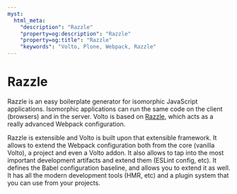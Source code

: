 ```yaml
---
myst:
  html_meta:
    "description": "Razzle"
    "property=og:description": "Razzle"
    "property=og:title": "Razzle"
    "keywords": "Volto, Plone, Webpack, Razzle"
---
```


# Razzle

Razzle is an easy boilerplate generator for isomorphic JavaScript applications.
Isomorphic applications can run the same code on the client (browsers) and in the server.
Volto is based on [Razzle](https://razzlejs.org), which acts as a really advanced Webpack configuration.

Razzle is extensible and Volto is built upon that extensible framework.
It allows to extend the Webpack configuration both from the core (vanilla Volto), a project and even a Volto addon.
It also allows to tap into the most important development artifacts and extend them (ESLint config, etc).
It defines the Babel configuration baseline, and allows you to extend it as well.
It has all the modern development tools (HMR, etc) and a plugin system that you can use from your projects.
